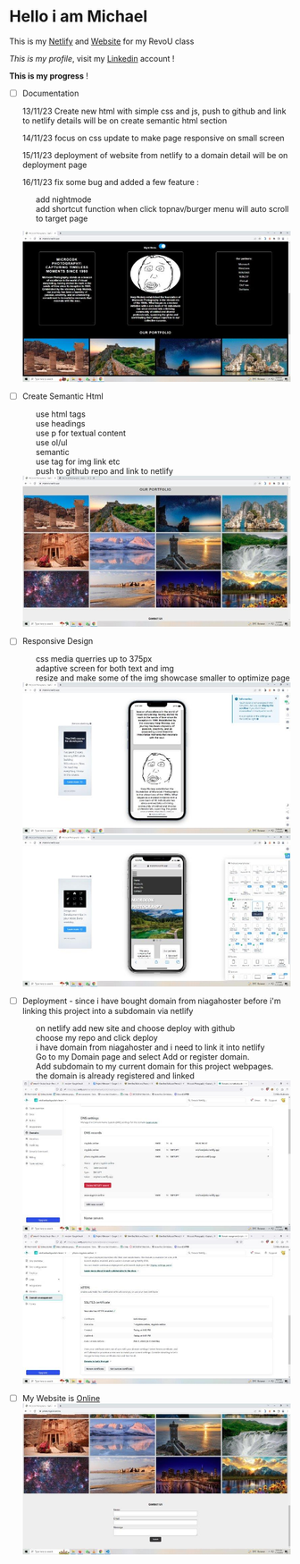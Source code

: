 # Hello i am Michael

This is my [Netlify](https://miphoto.netlify.app/) and [Website](https://photo.mypixiv.online/) for my RevoU class

_This is my profile_, visit my [Linkedin](https://www.linkedin.com/in/michael-wahyudin-922396229/?trk=people_directory&originalSubdomain=id) account !

**This is my progress** !

- [ ] Documentation
        <p>13/11/23 Create new html with simple css and js, push to github and link to netlify details will be on create semantic html section</p>
        <p>14/11/23 focus on css update to make page responsive on small screen</p>
        <p>15/11/23 deployment of website from netlify to a domain detail will be on deployment page</p>
        <p>16/11/23 fix some bug and added a few feature :
        <ol>add nightmode</ol><ol>add shortcut function when click topnav/burger menu will auto scroll to target page</ol></p>
        <img title="deployment md2" alt="deployment 2" src="/asset/ss5.jpg">
        <p></p>
        
- [ ] Create Semantic Html
        <ol>use html tags</ol><ol>use headings</ol><ol>use p for textual content</ol><ol>use ol/ul</ol><ol>semantic </ol><ol>use tag for img link etc </ol><ol>push to github repo and link to netlify</ol>
    <img title="deployment md1" alt="deployment 1" src="/asset/ss4.jpg">    
    
- [ ] Responsive Design
       <ol>css media querries up to 375px</ol><ol>adaptive screen for both text and img </ol><ol>resize and make some of the img showcase smaller to optimize page</ol>
         <img title="deployment md1" alt="deployment 1" src="/asset/ss6.jpg"> 
         <img title="deployment md1" alt="deployment 1" src="/asset/ss3.jpg">    
       
- [ ] Deployment - since i have bought domain from niagahoster before i'm linking this project into a subdomain via netlify
       <ol>  on netlify add new site and choose deploy with github</ol><ol>  choose my repo and click deploy</ol><ol>  i have domain from niagahoster and i need to link it into netlify</ol><ol>  Go to my Domain page and select Add or register domain.</ol><ol>  Add subdomain to my current domain for this project webpages.</ol><ol>  the domain is already registered and linked </ol>
        <img title="deployment md1" alt="deployment 1" src="/asset/ss1.jpg">
        <img title="deployment md2" alt="deployment 2" src="/asset/ss2.jpg">
- [ ] My Website is [Online](https://photo.mypixiv.online/)
        <img title="deployment md2" alt="deployment 2" src="/asset/ss7.jpg">